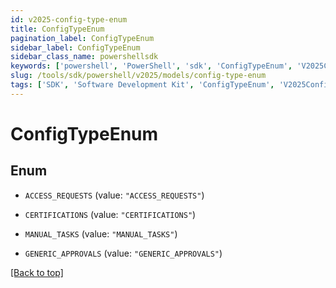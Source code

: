 ```yaml
---
id: v2025-config-type-enum
title: ConfigTypeEnum
pagination_label: ConfigTypeEnum
sidebar_label: ConfigTypeEnum
sidebar_class_name: powershellsdk
keywords: ['powershell', 'PowerShell', 'sdk', 'ConfigTypeEnum', 'V2025ConfigTypeEnum'] 
slug: /tools/sdk/powershell/v2025/models/config-type-enum
tags: ['SDK', 'Software Development Kit', 'ConfigTypeEnum', 'V2025ConfigTypeEnum']
---
```



# ConfigTypeEnum

## Enum


* `ACCESS_REQUESTS` (value: `"ACCESS_REQUESTS"`)

* `CERTIFICATIONS` (value: `"CERTIFICATIONS"`)

* `MANUAL_TASKS` (value: `"MANUAL_TASKS"`)

* `GENERIC_APPROVALS` (value: `"GENERIC_APPROVALS"`)


[[Back to top]](#) 

